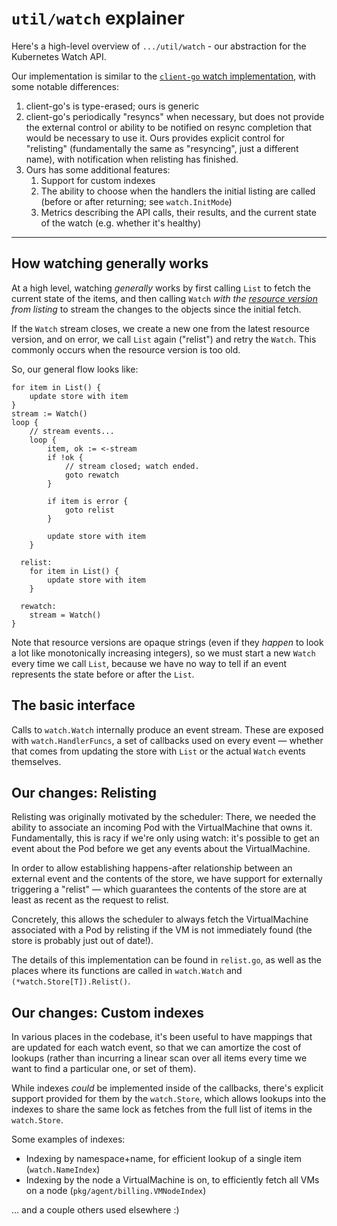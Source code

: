 # `util/watch` explainer

Here's a high-level overview of `.../util/watch` - our abstraction for the Kubernetes Watch API.

Our implementation is similar to the [`client-go` watch implementation], with some notable
differences:

1. client-go's is type-erased; ours is generic
2. client-go's periodically "resyncs" when necessary, but does not provide the external control or
   ability to be notified on resync completion that would be necessary to use it. Ours provides
   explicit control for "relisting" (fundamentally the same as "resyncing", just a different name),
   with notification when relisting has finished.
3. Ours has some additional features:
    1. Support for custom indexes
    2. The ability to choose when the handlers the initial listing are called (before or after
       returning; see `watch.InitMode`)
    3. Metrics describing the API calls, their results, and the current state of the watch (e.g.
       whether it's healthy)

[`client-go` watch implementation]: https://pkg.go.dev/k8s.io/client-go/tools/watch

---

## How watching generally works

At a high level, watching _generally_ works by first calling `List` to fetch the current state of
the items, and then calling `Watch` _with the [resource version] from listing_ to stream the changes
to the objects since the initial fetch.

If the `Watch` stream closes, we create a new one from the latest resource version, and on error, we
call `List` again ("relist") and retry the `Watch`. This commonly occurs when the resource version
is too old.

[resource version]: https://kubernetes.io/docs/reference/using-api/api-concepts/#resource-versions

So, our general flow looks like:

```
for item in List() {
    update store with item
}
stream := Watch()
loop {
    // stream events...
    loop {
        item, ok := <-stream
        if !ok {
            // stream closed; watch ended.
            goto rewatch
        }

        if item is error {
            goto relist
        }

        update store with item
    }

  relist:
    for item in List() {
        update store with item
    }

  rewatch:
    stream = Watch()
}
```

Note that resource versions are opaque strings (even if they _happen_ to look a lot like
monotonically increasing integers), so we must start a new `Watch` every time we call `List`,
because we have no way to tell if an event represents the state before or after the `List`.

## The basic interface

Calls to `watch.Watch` internally produce an event stream. These are exposed with
`watch.HandlerFuncs`, a set of callbacks used on every event — whether that comes from updating the
store with `List` or the actual `Watch` events themselves.

## Our changes: Relisting

Relisting was originally motivated by the scheduler: There, we needed the ability to associate an
incoming Pod with the VirtualMachine that owns it. Fundamentally, this is racy if we're only using
watch: it's possible to get an event about the Pod before we get any events about the
VirtualMachine.

In order to allow establishing happens-after relationship between an external event and the contents
of the store, we have support for externally triggering a "relist" — which guarantees the contents
of the store are at least as recent as the request to relist.

Concretely, this allows the scheduler to always fetch the VirtualMachine associated with a Pod by
relisting if the VM is not immediately found (the store is probably just out of date!).

The details of this implementation can be found in `relist.go`, as well as the places where its
functions are called in `watch.Watch` and `(*watch.Store[T]).Relist()`.

## Our changes: Custom indexes

In various places in the codebase, it's been useful to have mappings that are updated for each watch
event, so that we can amortize the cost of lookups (rather than incurring a linear scan over all
items every time we want to find a particular one, or set of them).

While indexes _could_ be implemented inside of the callbacks, there's explicit support provided for
them by the `watch.Store`, which allows lookups into the indexes to share the same lock as fetches
from the full list of items in the `watch.Store`.

Some examples of indexes:

- Indexing by namespace+name, for efficient lookup of a single item (`watch.NameIndex`)
- Indexing by the node a VirtualMachine is on, to efficiently fetch all VMs on a node
    (`pkg/agent/billing.VMNodeIndex`)

... and a couple others used elsewhere :)
